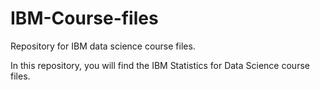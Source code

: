 # IBM-Course-files
Repository for IBM data science course files.

In this repository, you will find the IBM Statistics for Data Science course files.
